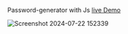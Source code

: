  Password-generator with Js [live Demo]()

 ![Screenshot 2024-07-22 152339](https://github.com/user-attachments/assets/61090e30-bf91-454f-bdc6-57032a48b272)
